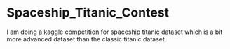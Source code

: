 # Spaceship_Titanic_Contest

I am doing a kaggle competition for spaceship titanic dataset which is a bit more advanced dataset than the classic titanic dataset.
